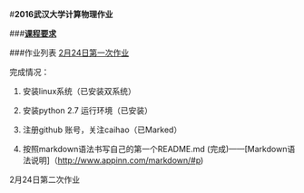 #**2016武汉大学计算物理作业**

###**[课程要求](https://github.com/caihao/computational_physics_whu/blob/master/README.md)**

###作业列表
[2月24日第一次作业](https://github.com/caihao/computational_physics_whu/blob/master/Exercises.md)

完成情况：

1. 安装linux系统（已安装双系统）

2. 安装python 2.7 运行环境（已安装）

3. 注册github 账号，关注caihao（已Marked）

4. 按照markdown语法书写自己的第一个README.md
   (完成)——[Markdown语法说明]（http://www.appinn.com/markdown/#p)


2月24日第二次作业
